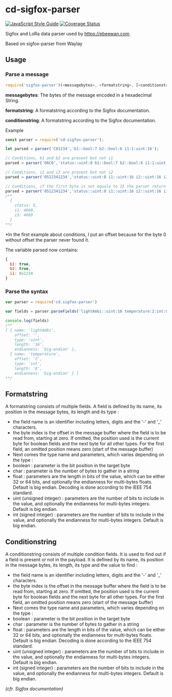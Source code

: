 # cd-sigfox-parser

[![JavaScript Style Guide](https://img.shields.io/badge/code%20style-standard-brightgreen.svg)](http://standardjs.com/)
[![Coverage Status](https://coveralls.io/repos/github/Veldars/sigfox-parser/badge.svg?branch=master)](https://coveralls.io/github/Veldars/sigfox-parser?branch=master)

Sigfox and LoRa data parser used by https://ebeewan.com.

Based on sigfox-parser from Waylay

## Usage

### Parse a message

```javascript
require('sigfox-parser')(<messagebytes>, <formatstring>, [<conditionstring>]);
```

**messagebytes**: The bytes of the message encoded in a hexadecimal String.

**formatstring**: A formatstring according to the Sigfox documentation.

**conditionstring**: A formatstring according to the Sigfox documentation.

Example

```javascript
const parser = require('cd-sigfox-parser');

let parsed = parser('C01234','b1::bool:7 b2::bool:6 i1:1:uint:16');

// Conditions, b1 and b2 are present but not i1
parsed = parser('06C0','status::uint:8 b1::bool:7 b2::bool:6 i1:1:uint:16', 'b1:0:bool:2 b2:0:bool:1 i1:0:bool:0');

// Conditions, i1 and i3 are present but not i2
parsed = parser('0512341234','status::uint:8 i1::uint:16 i2::uint:16 i3:1:uint:16', 'i1:0:bool:2 i2:0:bool:1 i3:0:bool:0');

// Conditions, if the first byte is not equale to 15 the parser return null
parsed = parser('0512341234','status::uint:8 i1::uint:16 i2::uint:16 i3:1:uint:16', 'message::uint:8::15');
/**
  {
    status: 5,
    i1: 4660,
    i3: 4660
  }
**/
```

*In the first example about conditions, I put an offset because for the byte 0 without offset the parser never found it.

The variable parsed now contains:

```javascript
{
  b1: true,
  b2: true,
  i1: 0x1234
}
```

### Parse the syntax

```javascript
var parser = require('cd.sigfox-parser')

var fields = parser.parseFields('lightAmbi::uint:16 temperature:2:int:8')

console.log(fields)
/**
[ { name: 'lightAmbi',
    offset: '',
    type: 'uint',
    length: '16',
    endianness: 'big-endian' },
  { name: 'temperature',
    offset: '2',
    type: 'int',
    length: '8',
    endianness: 'big-endian' } ]
**/
```

## Formatstring
A formatstring consists of multiple fields. A field is defined by its name, its position in the message bytes, its length and its type :

* the field name is an identifier including letters, digits and the '-' and '_' characters.
* the byte index is the offset in the message buffer where the field is to be read from, starting at zero. If omitted, the position used is the current byte for boolean fields and the next byte for all other types. For the first field, an omitted position means zero (start of the message buffer)
* Next comes the type name and parameters, which varies depending on the type :
* boolean : parameter is the bit position in the target byte
* char : parameter is the number of bytes to gather in a string
* float : parameters are the length in bits of the value, which can be either 32 or 64 bits, and optionally the endianness for multi-bytes floats. Default is big endian. Decoding is done according to the IEEE 754 standard.
* uint (unsigned integer) : parameters are the number of bits to include in the value, and optionally the endianness for multi-bytes integers. Default is big endian.
* int (signed integer) : parameters are the number of bits to include in the value, and optionally the endianness for multi-bytes integers. Default is big endian.

## Conditionstring
A conditionstring consists of multiple condition fields. It is used to find out if a field is present or not in the payload.
It is defined by its name, its position in the message bytes, its length, its type and the value to find :

* the field name is an identifier including letters, digits and the '-' and '_' characters.
* the byte index is the offset in the message buffer where the field is to be read from, starting at zero. If omitted, the position used is the current byte for boolean fields and the next byte for all other types. For the first field, an omitted position means zero (start of the message buffer)
* Next comes the type name and parameters, which varies depending on the type :
* boolean : parameter is the bit position in the target byte
* char : parameter is the number of bytes to gather in a string
* float : parameters are the length in bits of the value, which can be either 32 or 64 bits, and optionally the endianness for multi-bytes floats. Default is big endian. Decoding is done according to the IEEE 754 standard.
* uint (unsigned integer) : parameters are the number of bits to include in the value, and optionally the endianness for multi-bytes integers. Default is big endian.
* int (signed integer) : parameters are the number of bits to include in the value, and optionally the endianness for multi-bytes integers. Default is big endian.

_(cfr. Sigfox documentation)_
